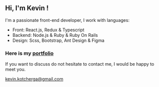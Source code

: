 ## Hi, I'm Kevin !

I'm a passionate front-end developer, I work with languages:

- Front: React.js, Redux & Typescript
- Backend: Node.js & Ruby & Ruby On Rails
- Design: Scss, Bootstrap, Ant Design & Figma 

### Here is my [portfolio](http://www.kevinkotcherga.xyz)


If you want to discuss do not hesitate to contact me, I would be happy to meet you.

kevin.kotcherga@gmail.com
